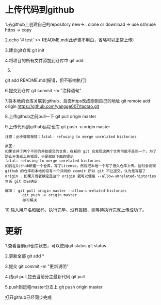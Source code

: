 # 上传代码到github
1.去github上创建自己的repository
new->..
clone or download -> use ssh/use https -> copy

2.echo '# test' >> README.md(此步骤不用白，省略可以正常上传)

3.建立git仓库
git init

4.将项目的所有文件添加到仓库中
git add .

5.
git add README.md(报错，但不影响执行)

6.提交到仓库
git commit -m "注释语句"

7.将本地的仓库关联到github，后面https改成刚刚自己的地址
git remote add origin https://github.com/yangge007/taotao.git

8.上传github之前pull一下
git pull origin master

9.上传代码到github远程仓库
git push -u origin master

	注意：此步骤曾报错：fatal: refusing to merge unrelated histories

	原因：
	如果合并了两个不同的开始提交的仓库，在新的 git 会发现这两个仓库可能不是同一个，为了防止开发者上传错误，于是就给下面的提示
	fatal: refusing to merge unrelated histories
	如我在Github新建一个仓库，写了License，然后把本地一个写了很久仓库上传。这时会发现 github 的仓库和本地的没有一个共同的 commit 所以 git 不让提交，认为是写错了 origin ，如果开发者确定是这个 origin 就可以使用 --allow-unrelated-histories 告诉 git 自己确定

	解决：	git pull origin master --allow-unrelated-histories
			git push -u origin master
			即可解决

10.输入用户名和密码，执行完毕，没有报错，则等待执行完就上传成功了。



# 更新

1.查看当前git仓库状态，可以使用git status
git status

2.更新全部
git add *

3.提交
git commit -m "更新说明"

4.线git pull,拉去当前分之最新代码
git pull

5.push到远程master分支上
git push origin master

打开github已经同步完成


